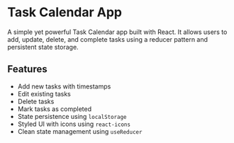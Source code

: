 # Task Calendar App

A simple yet powerful Task Calendar app built with React. It allows users to add, update, delete, and complete tasks using a reducer pattern and persistent state storage.

## Features

- Add new tasks with timestamps
- Edit existing tasks
- Delete tasks
- Mark tasks as completed
- State persistence using `localStorage`
- Styled UI with icons using `react-icons`
- Clean state management using `useReducer`
